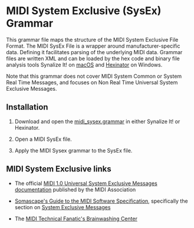 # MIDI System Exclusive (SysEx) Grammar

This grammar file maps the structure of the MIDI System Exclusive File Format. The MIDI SysEx File is a wrapper around manufacturer-specific data. Defining it facilitates parsing of the underlying MIDI data. Grammar files are written XML and can be loaded by the hex code and binary file analysis tools Synalize It! on [macOS](https://www.synalysis.net) and [Hexinator](https://hexinator.com) on Windows.

Note that this grammar does not cover MIDI System Common or System Real Time Messages, and focuses on Non Real Time Universal System Exclusive Messages.

## Installation

1. Download and open the [midi_sysex.grammar](https://github.com/codemechanic/midi-sysex-grammar/blob/main/grammar/midi_sysex.grammar) in either Synalize It! or Hexinator.

2. Open a MIDI SysEx file.

3. Apply the MIDI Sysex grammar to the SysEx file.

## MIDI System Exclusive links

- The official [MIDI 1.0 Universal System Exclusive Messages documentation](https://www.midi.org/specifications-old/item/table-4-universal-system-exclusive-messages) published by the MIDI Association

- [Somascape's Guide to the MIDI Software Specification](http://www.somascape.org/midi/tech/spec.html), specifically the section on [System Exclusive Messages](http://www.somascape.org/midi/tech/spec.html#sysexmsgs)

- The [MIDI Technical Fanatic's Brainwashing Center](http://web.archive.org/web/20070813201804/www.borg.com/~jglatt/)


